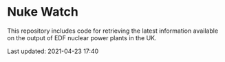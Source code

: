 # Nuke Watch

This repository includes code for retrieving the latest information available on the output of EDF nuclear power plants in the UK.

Last updated: 2021-04-23 17:40